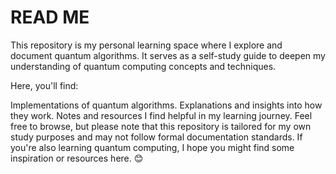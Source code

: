 # READ ME

This repository is my personal learning space where I explore and document quantum algorithms. It serves as a self-study guide to deepen my understanding of quantum computing concepts and techniques.

Here, you'll find:

Implementations of quantum algorithms.
Explanations and insights into how they work.
Notes and resources I find helpful in my learning journey.
Feel free to browse, but please note that this repository is tailored for my own study purposes and may not follow formal documentation standards. If you're also learning quantum computing, I hope you might find some inspiration or resources here. 😊

